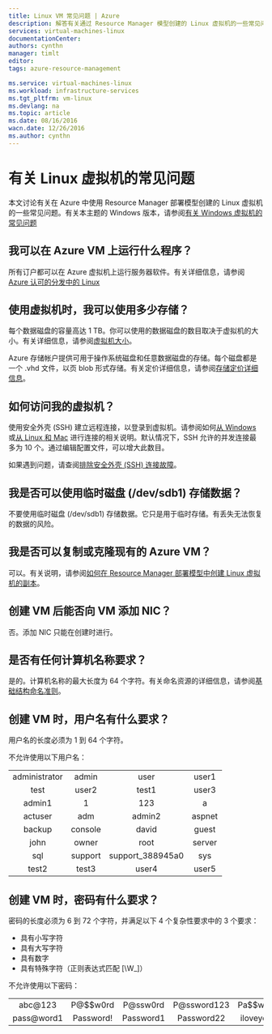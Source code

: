 ```yaml
---
title: Linux VM 常见问题 | Azure
description: 解答有关通过 Resource Manager 模型创建的 Linux 虚拟机的一些常见问题。
services: virtual-machines-linux
documentationCenter: 
authors: cynthn
manager: timlt
editor: 
tags: azure-resource-management

ms.service: virtual-machines-linux
ms.workload: infrastructure-services
ms.tgt_pltfrm: vm-linux
ms.devlang: na
ms.topic: article
ms.date: 08/16/2016
wacn.date: 12/26/2016
ms.author: cynthn
---
```


# 有关 Linux 虚拟机的常见问题 

本文讨论有关在 Azure 中使用 Resource Manager 部署模型创建的 Linux 虚拟机的一些常见问题。有关本主题的 Windows 版本，请参阅[有关 Windows 虚拟机的常见问题](./virtual-machines-windows-faq.md)

## 我可以在 Azure VM 上运行什么程序？

所有订户都可以在 Azure 虚拟机上运行服务器软件。有关详细信息，请参阅 [Azure 认可的分发中的 Linux](./virtual-machines-linux-endorsed-distros.md)

## 使用虚拟机时，我可以使用多少存储？

每个数据磁盘的容量高达 1 TB。你可以使用的数据磁盘的数目取决于虚拟机的大小。有关详细信息，请参阅[虚拟机大小](./virtual-machines-linux-sizes.md)。

Azure 存储帐户提供可用于操作系统磁盘和任意数据磁盘的存储。每个磁盘都是一个 .vhd 文件，以页 blob 形式存储。有关定价详细信息，请参阅[存储定价详细信息](https://www.azure.cn/pricing/details/storage/)。

## 如何访问我的虚拟机？

使用安全外壳 (SSH) 建立远程连接，以登录到虚拟机。请参阅如何[从 Windows](./virtual-machines-linux-ssh-from-windows.md) 或[从 Linux 和 Mac](./virtual-machines-linux-mac-create-ssh-keys.md) 进行连接的相关说明。默认情况下，SSH 允许的并发连接最多为 10 个。通过编辑配置文件，可以增大此数目。

如果遇到问题，请查阅[排除安全外壳 (SSH) 连接故障](./virtual-machines-linux-troubleshoot-ssh-connection.md)。

## 我是否可以使用临时磁盘 (/dev/sdb1) 存储数据？

不要使用临时磁盘 (/dev/sdb1) 存储数据。它只是用于临时存储。有丢失无法恢复的数据的风险。

## 我是否可以复制或克隆现有的 Azure VM？

可以。有关说明，请参阅[如何在 Resource Manager 部署模型中创建 Linux 虚拟机的副本](./virtual-machines-linux-copy-vm.md)。

## 创建 VM 后能否向 VM 添加 NIC？

否。添加 NIC 只能在创建时进行。

## 是否有任何计算机名称要求？

是的。计算机名称的最大长度为 64 个字符。有关命名资源的详细信息，请参阅[基础结构命名准则](./virtual-machines-linux-infrastructure-naming-guidelines.md)。

## 创建 VM 时，用户名有什么要求？

用户名的长度必须为 1 到 64 个字符。

不允许使用以下用户名：

<table>
	<tr>
		<td style="text-align:center">administrator </td><td style="text-align:center"> admin </td><td style="text-align:center"> user </td><td style="text-align:center"> user1</td>
	</tr>
	<tr>
		<td style="text-align:center">test </td><td style="text-align:center"> user2 </td><td style="text-align:center"> test1 </td><td style="text-align:center"> user3</td>
	</tr>
	<tr>
		<td style="text-align:center">admin1 </td><td style="text-align:center"> 1 </td><td style="text-align:center"> 123 </td><td style="text-align:center"> a</td>
	</tr>
	<tr>
		<td style="text-align:center">actuser  </td><td style="text-align:center"> adm </td><td style="text-align:center"> admin2 </td><td style="text-align:center"> aspnet</td>
	</tr>
	<tr>
		<td style="text-align:center">backup </td><td style="text-align:center"> console </td><td style="text-align:center"> david </td><td style="text-align:center"> guest</td>
	</tr>
	<tr>
		<td style="text-align:center">john </td><td style="text-align:center"> owner </td><td style="text-align:center"> root </td><td style="text-align:center"> server</td>
	</tr>
	<tr>
		<td style="text-align:center">sql </td><td style="text-align:center"> support </td><td style="text-align:center"> support_388945a0 </td><td style="text-align:center"> sys</td>
	</tr>
	<tr>
		<td style="text-align:center">test2 </td><td style="text-align:center"> test3 </td><td style="text-align:center"> user4 </td><td style="text-align:center"> user5</td>
	</tr>
</table>

## 创建 VM 时，密码有什么要求？

密码的长度必须为 6 到 72 个字符，并满足以下 4 个复杂性要求中的 3 个要求：

- 具有小写字符
- 具有大写字符
- 具有数字
- 具有特殊字符（正则表达式匹配 [\W_]）

不允许使用以下密码：

<table>
	<tr>
		<td style="text-align:center">abc@123</td><td style="text-align:center">P@$$w0rd</td><td style="text-align:center">P@ssw0rd</td><td style="text-align:center">P@ssword123</td><td style="text-align:center">Pa$$word</td>
	</tr>
	<tr>
		<td style="text-align:center">pass@word1</td><td style="text-align:center">Password!</td><td style="text-align:center">Password1</td><td style="text-align:center">Password22</td><td style="text-align:center">iloveyou!</td>
	</tr>
</table>

<!---HONumber=Mooncake_Quality_Review_1215_2016-->
